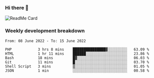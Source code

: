 ### Hi there 👋

<!--
**itzcy/itzcy** is a ✨ _special_ ✨ repository because its `README.md` (this file) appears on your GitHub profile.

Here are some ideas to get you started:

- 🔭 I’m currently working on ...
- 🌱 I’m currently learning ...
- 👯 I’m looking to collaborate on ...
- 🤔 I’m looking for help with ...
- 💬 Ask me about ...
- 📫 How to reach me: ...
- 😄 Pronouns: ...
- ⚡ Fun fact: ...
-->
![ReadMe Card](https://github-readme-stats.vercel.app/api?username=itzcy&show_icons=true&title_color=2d3198&icon_color=797cb8&text_color=24292e&bg_color=f6f8fa)

### Weekly development breakdown
<!--START_SECTION:waka-->

```text
From: 08 June 2022 - To: 15 June 2022

PHP            3 hrs 8 mins    ███████████████▓░░░░░░░░░   63.09 %
HTML           1 hr 11 mins    ██████░░░░░░░░░░░░░░░░░░░   23.86 %
Bash           18 mins         █▓░░░░░░░░░░░░░░░░░░░░░░░   06.03 %
Git            11 mins         █░░░░░░░░░░░░░░░░░░░░░░░░   03.70 %
Shell Script   3 mins          ▒░░░░░░░░░░░░░░░░░░░░░░░░   01.05 %
JSON           1 min           ░░░░░░░░░░░░░░░░░░░░░░░░░   00.58 %
```

<!--END_SECTION:waka-->
